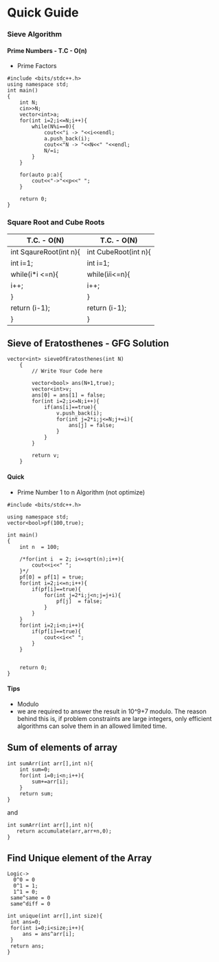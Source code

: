 # Quick Guide


### Sieve Algorithm 

#### Prime Numbers - T.C - O(n)

- Prime Factors
```
#include <bits/stdc++.h>
using namespace std;
int main()
{
    int N;
    cin>>N;
    vector<int>a;
    for(int i=2;i<=N;i++){
        while(N%i==0){
            cout<<"i -> "<<i<<endl;
            a.push_back(i);
            cout<<"N -> "<<N<<" "<<endl;
            N/=i;
        }
    }
    
    for(auto p:a){
        cout<<"->"<<p<<" ";
    }

    return 0;
}
```

### Square Root and Cube Roots 

|    T.C. - O(N)    |     T.C. - O(N)	|
|------------------	|------------------	|
| int SqaureRoot(int n){ 	| int CubeRoot(int n){ 	|
| int i=1;         	| int i=1;         	|
| while(i*i <=n){ 	| while(i*i*i<=n){ 	|
| i++;             	| i++;             	|
| }                	| }                	|
| return (i-1);    	| return (i-1);    	|
| }                	| }                	|


## Sieve of Eratosthenes - GFG Solution

```
vector<int> sieveOfEratosthenes(int N)
    {
        // Write Your Code here
        
        vector<bool> ans(N+1,true);
        vector<int>v;
        ans[0] = ans[1] = false;
        for(int i=2;i<=N;i++){
            if(ans[i]==true){
                v.push_back(i);
                for(int j=2*i;j<=N;j+=i){
                    ans[j] = false;
                }
            }
        }
        
        return v;
    }

```














#### Quick 

- Prime Number 1 to n Algorithm (not optimize)

```
#include <bits/stdc++.h>

using namespace std;
vector<bool>pf(100,true);

int main()
{
    int n  = 100;
    
    /*for(int i  = 2; i<=sqrt(n);i++){
        cout<<i<<" ";
    }*/
    pf[0] = pf[1] = true;
    for(int i=2;i<=n;i++){
        if(pf[i]==true){
            for(int j=2*i;j<n;j=j+i){
                pf[j]  = false;
            }
        }
    }
    for(int i=2;i<n;i++){
        if(pf[i]==true){
            cout<<i<<" ";
        }
    }
    

    return 0;
}

```


#### Tips 

- Modulo 
- we are required to answer the result in 10^9+7 modulo. The reason behind this is, if problem constraints are large integers, only efficient algorithms can solve them in an allowed limited time. 

## Sum of elements of array 
```
int sumArr(int arr[],int n){
    int sum=0;
    for(int i=0;i<n;i++){
        sum+=arr[i];
    }
    return sum;
}
```
and 
```
int sumArr(int arr[],int n){
   return accumulate(arr,arr+n,0);
}
```

## Find Unique element of the Array
```
Logic-> 
  0^0 = 0
  0^1 = 1;
  1^1 = 0;
 same^same = 0
 same^diff = 0
 
int unique(int arr[],int size){
 int ans=0;
 for(int i=0;i<size;i++){
     ans = ans^arr[i];
 }
 return ans;
}

```


